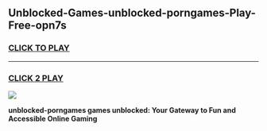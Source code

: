 
## Unblocked-Games-unblocked-porngames-Play-Free-opn7s
<h3>
<a href="https://premium76.site?title=unblocked-porngames&ref=20M">CLICK TO PLAY</a></h3>
<hr>

<h3>
<a href="https://premium76.site?title=unblocked-porngames&ref=20M">CLICK 2 PLAY</a>
  
</h3>

<a href="https://premium76.site?title=unblocked-porngames&ref=19M"><img src="https://clearcache.store/games.png"></a>


**unblocked-porngames games unblocked: Your Gateway to Fun and Accessible Online Gaming**
